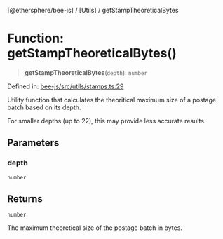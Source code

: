[@ethersphere/bee-js] / [Utils] / getStampTheoreticalBytes

# Function: getStampTheoreticalBytes()

> **getStampTheoreticalBytes**(`depth`): `number`

Defined in: [bee-js/src/utils/stamps.ts:29](https://github.com/ethersphere/bee-js/blob/3abbe2b1b264d6b586511a56e93badb2236bd09d/src/utils/stamps.ts#L29)

Utility function that calculates the theoritical maximum size of a postage batch based on its depth.

For smaller depths (up to 22), this may provide less accurate results.

## Parameters

### depth

`number`

## Returns

`number`

The maximum theoretical size of the postage batch in bytes.
